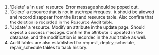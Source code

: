 1. 'Delete' a 'in use' resource. Error message should be poped out.
2. 'Delete' a resource that is not in use/repair/request. It should be allowed and record disappear from the list and resource table. Also confirm that the deletion is recorded in the Resource Audit table.
3. 'Update' a resource. Modify an attribute in the update page. Should expect a success message. Confirm the attribute is updated in the database, and the modification is recorded in the audit table as well.
4. Audit tables are also established for request, deploy_schedule, repair_schedule tables to track history.